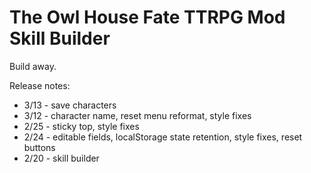 # The Owl House Fate TTRPG Mod Skill Builder

Build away.

Release notes:

- 3/13 - save characters
- 3/12 - character name, reset menu reformat, style fixes
- 2/25 - sticky top, style fixes
- 2/24 - editable fields, localStorage state retention, style fixes, reset buttons
- 2/20 - skill builder
